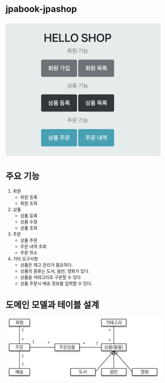 # jpabook-jpashop
![img.png](img.png)
---

# 주요 기능
1. 회원
    + 회원 등록
    + 회원 조회
2. 상품
    + 상품 등록
    + 상품 수정
    + 상품 조회
3. 주문
    + 상품 주문
    + 주문 내역 조회
    + 주문 취소
4. 기타 요구사항
    + 상품은 재고 관리가 필요하다.
    + 상품의 종류는 도서, 음반, 영화가 있다.
    + 상품을 카테고리로 구분할 수 있다
    + 상품 주문시 배송 정보를 입력할 수 있다.

# 도메인 모델과 테이블 설계
![img_2.png](img_2.png)